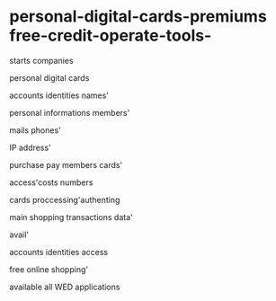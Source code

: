 # personal-digital-cards-premiums free-credit-operate-tools-
starts companies 

personal digital cards




accounts identities names'

personal informations members'

mails phones'

IP address'

purchase pay members cards' 

access'costs numbers

cards proccessing'authenting


main shopping transactions data' 

 avail'

accounts identities access 

free online shopping'

available all WED applications


